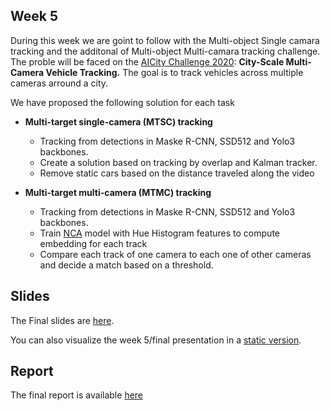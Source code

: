 ## Week 5

During this week we are goint to follow with the Multi-object Single camara tracking and the additonal of Multi-object Multi-camara tracking challenge.
The proble will be faced on the [AICity Challenge 2020](https://www.aicitychallenge.org/): **City-Scale Multi-Camera Vehicle Tracking.**
The goal is to track vehicles across multiple cameras arround a city. 

We have proposed the following solution for each task
* **Multi-target single-camera (MTSC) tracking**
    * Tracking from detections in  Maske R-CNN, SSD512 and Yolo3 backbones.
    * Create a solution based on tracking by overlap and Kalman tracker.
    * Remove static cars based on the distance traveled along the video

* **Multi-target multi-camera (MTMC) tracking**
   * Tracking from detections in  Maske R-CNN, SSD512 and Yolo3 backbones.
   * Train [NCA](http://contrib.scikit-learn.org/metric-learn/generated/metric_learn.NCA.html) model with Hue Histogram features to compute embedding for each track
   * Compare each track of one camera to each one of other cameras and decide a match based on a threshold.



## Slides

The Final slides are [here](https://docs.google.com/presentation/d/1COxV1K5cBSR6HK9wBdCDpgl8XroO2eR8A5PmY2dSccE/edit#slide=id.g23aac86a548_0_33).

You can also visualize the week 5/final presentation in a [static version](https://github.com/mcv-m6-video/mcv-m6-2023-team3/blob/main/Final%20presentation.pdf).

## Report
The final report is available [here](https://github.com/mcv-m6-video/mcv-m6-2023-team3/raw/main/M6_paper.pdf)
